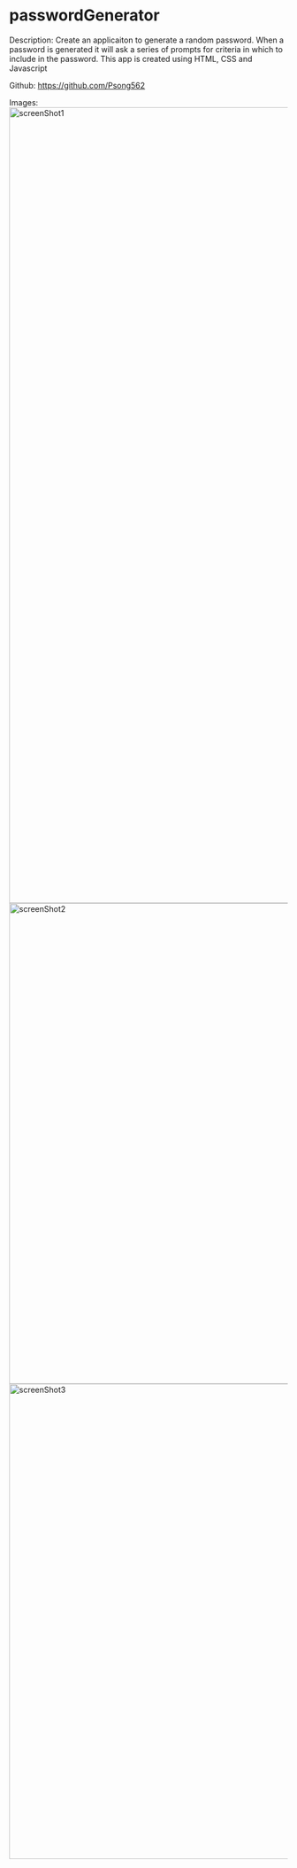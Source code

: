 # passwordGenerator


Description:
Create an applicaiton to  generate a random password. When a password is generated it will ask a series of prompts for criteria in which to include in the password.
This app is created using HTML, CSS and Javascript

Github:
https://github.com/Psong562

Images:
<img width="1437" alt="screenShot1" src="https://user-images.githubusercontent.com/89432032/141595496-11b10880-6dc2-4f39-9cf9-383abfe13760.png">
<img width="868" alt="screenShot2" src="https://user-images.githubusercontent.com/89432032/141595500-b91161e1-7fc1-46d2-bc27-be2401ae981b.png">
<img width="858" alt="screenShot3" src="https://user-images.githubusercontent.com/89432032/141595501-8b1a72dd-5fc1-4991-8f29-890ffe7746cb.png">
